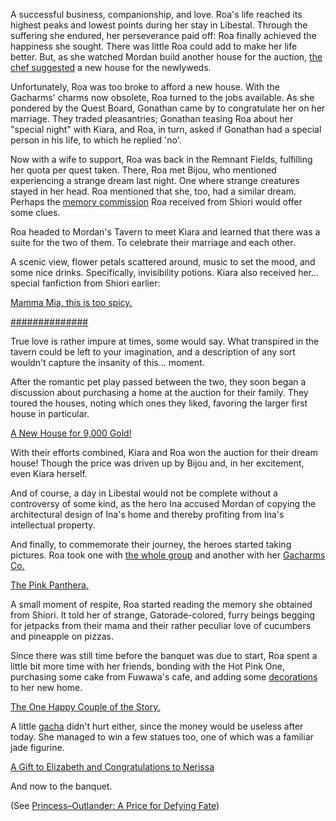 A successful business, companionship, and love. Roa's life reached its highest peaks and lowest points during her stay in Libestal. Through the suffering she endured, her perseverance paid off: Roa finally achieved the happiness she sought. There was little Roa could add to make her life better. But, as she watched Mordan build another house for the auction, [the chef suggested](https://youtu.be/neUwPDy7cbk?t=596) a new house for the newlyweds.

Unfortunately, Roa was too broke to afford a new house. With the Gacharms' charms now obsolete, Roa turned to the jobs available. As she pondered by the Quest Board, Gonathan came by to congratulate her on her marriage. They traded pleasantries; Gonathan teasing Roa about her "special night" with Kiara, and Roa, in turn, asked if Gonathan had a special person in his life, to which he replied 'no'. 

Now with a wife to support, Roa was back in the Remnant Fields, fulfilling her quota per quest taken. There, Roa met Bijou, who mentioned experiencing a strange dream last night. One where strange creatures stayed in her head. Roa mentioned that she, too, had a similar dream. Perhaps the [memory commission](https://youtu.be/neUwPDy7cbk?t=1027) Roa received from Shiori would offer some clues. 

Roa headed to Mordan's Tavern to meet Kiara and learned that there was a suite for the two of them. To celebrate their marriage and each other. 

A scenic view, flower petals scattered around, music to set the mood, and some nice drinks. Specifically, invisibility potions. Kiara also received her... special fanfiction from Shiori earlier:

[Mamma Mia, this is too spicy.](#embed:https://youtu.be/neUwPDy7cbk?t=2460)

[##############](#embed:https://youtu.be/neUwPDy7cbk?t=2627)

True love is rather impure at times, some would say. What transpired in the tavern could be left to your imagination, and a description of any sort wouldn't capture the insanity of this... moment.

After the romantic pet play passed between the two, they soon began a discussion about purchasing a home at the auction for their family. They toured the houses, noting which ones they liked, favoring the larger first house in particular.

[A New House for 9,000 Gold!](#embed:https://youtu.be/neUwPDy7cbk?t=4306)

With their efforts combined, Kiara and Roa won the auction for their dream house! Though the price was driven up by Bijou and, in her excitement, even Kiara herself.

And of course, a day in Libestal would not be complete without a controversy of some kind, as the hero Ina accused Mordan of copying the architectural design of Ina's home and thereby profiting from Ina's intellectual property.

And finally, to commemorate their journey, the heroes started taking pictures. Roa took one with [the whole group](https://youtu.be/neUwPDy7cbk?t=4843) and another with her [Gacharms Co.](https://youtu.be/neUwPDy7cbk?t=5136)

[The Pink Panthera.](#embed:https://youtu.be/neUwPDy7cbk?t=5271)

A small moment of respite, Roa started reading the memory she obtained from Shiori. It told her of strange, Gatorade-colored, furry beings begging for jetpacks from their mama and their rather peculiar love of cucumbers and pineapple on pizzas. 

Since there was still time before the banquet was due to start, Roa spent a little bit more time with her friends, bonding with the Hot Pink One, purchasing some cake from Fuwawa's cafe, and adding some [decorations](https://youtu.be/neUwPDy7cbk?t=5725) to her new home.

[The One Happy Couple of the Story.](#embed:https://youtu.be/neUwPDy7cbk?t=5924)

A little [gacha](https://youtu.be/neUwPDy7cbk?t=6977)  didn't hurt either, since the money would be useless after today. She managed to win a few statues too, one of which was a familiar jade figurine.

[A Gift to Elizabeth and Congratulations to Nerissa](#embed:https://youtu.be/neUwPDy7cbk?t=7124)

And now to the banquet. 

(See [Princess–Outlander: A Price for Defying Fate](#edge:princess-iphania-the-outlander-right-2-left-2))